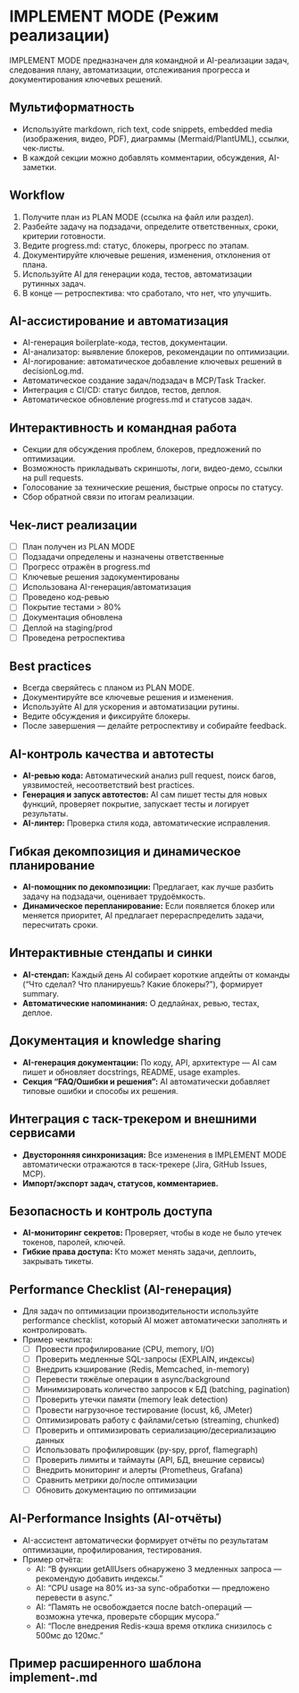# IMPLEMENT MODE (Режим реализации)

IMPLEMENT MODE предназначен для командной и AI-реализации задач, следования плану, автоматизации, отслеживания прогресса и документирования ключевых решений.

## Мультиформатность
- Используйте markdown, rich text, code snippets, embedded media (изображения, видео, PDF), диаграммы (Mermaid/PlantUML), ссылки, чек-листы.
- В каждой секции можно добавлять комментарии, обсуждения, AI-заметки.

## Workflow
1. Получите план из PLAN MODE (ссылка на файл или раздел).
2. Разбейте задачу на подзадачи, определите ответственных, сроки, критерии готовности.
3. Ведите progress.md: статус, блокеры, прогресс по этапам.
4. Документируйте ключевые решения, изменения, отклонения от плана.
5. Используйте AI для генерации кода, тестов, автоматизации рутинных задач.
6. В конце — ретроспектива: что сработало, что нет, что улучшить.

## AI-ассистирование и автоматизация
- AI-генерация boilerplate-кода, тестов, документации.
- AI-анализатор: выявление блокеров, рекомендации по оптимизации.
- AI-логирование: автоматическое добавление ключевых решений в decisionLog.md.
- Автоматическое создание задач/подзадач в MCP/Task Tracker.
- Интеграция с CI/CD: статус билдов, тестов, деплоя.
- Автоматическое обновление progress.md и статусов задач.

## Интерактивность и командная работа
- Секции для обсуждения проблем, блокеров, предложений по оптимизации.
- Возможность прикладывать скриншоты, логи, видео-демо, ссылки на pull requests.
- Голосование за технические решения, быстрые опросы по статусу.
- Сбор обратной связи по итогам реализации.

## Чек-лист реализации
- [ ] План получен из PLAN MODE
- [ ] Подзадачи определены и назначены ответственные
- [ ] Прогресс отражён в progress.md
- [ ] Ключевые решения задокументированы
- [ ] Использована AI-генерация/автоматизация
- [ ] Проведено код-ревью
- [ ] Покрытие тестами > 80%
- [ ] Документация обновлена
- [ ] Деплой на staging/prod
- [ ] Проведена ретроспектива

## Best practices
- Всегда сверяйтесь с планом из PLAN MODE.
- Документируйте все ключевые решения и изменения.
- Используйте AI для ускорения и автоматизации рутины.
- Ведите обсуждения и фиксируйте блокеры.
- После завершения — делайте ретроспективу и собирайте feedback.

## AI-контроль качества и автотесты
- **AI-ревью кода:** Автоматический анализ pull request, поиск багов, уязвимостей, несоответствий best practices.
- **Генерация и запуск автотестов:** AI сам пишет тесты для новых функций, проверяет покрытие, запускает тесты и логирует результаты.
- **AI-линтер:** Проверка стиля кода, автоматические исправления.

## Гибкая декомпозиция и динамическое планирование
- **AI-помощник по декомпозиции:** Предлагает, как лучше разбить задачу на подзадачи, оценивает трудоёмкость.
- **Динамическое перепланирование:** Если появляется блокер или меняется приоритет, AI предлагает перераспределить задачи, пересчитать сроки.

## Интерактивные стендапы и синки
- **AI-стендап:** Каждый день AI собирает короткие апдейты от команды (“Что сделал? Что планируешь? Какие блокеры?”), формирует summary.
- **Автоматические напоминания:** О дедлайнах, ревью, тестах, деплое.

## Документация и knowledge sharing
- **AI-генерация документации:** По коду, API, архитектуре — AI сам пишет и обновляет docstrings, README, usage examples.
- **Секция “FAQ/Ошибки и решения”:** AI автоматически добавляет типовые ошибки и способы их решения.

## Интеграция с таск-трекером и внешними сервисами
- **Двусторонняя синхронизация:** Все изменения в IMPLEMENT MODE автоматически отражаются в таск-трекере (Jira, GitHub Issues, MCP).
- **Импорт/экспорт задач, статусов, комментариев.**

## Безопасность и контроль доступа
- **AI-мониторинг секретов:** Проверяет, чтобы в коде не было утечек токенов, паролей, ключей.
- **Гибкие права доступа:** Кто может менять задачи, деплоить, закрывать тикеты.

## Performance Checklist (AI-генерация)
- Для задач по оптимизации производительности используйте performance checklist, который AI может автоматически заполнять и контролировать.
- Пример чеклиста:
  - [ ] Провести профилирование (CPU, memory, I/O)
  - [ ] Проверить медленные SQL-запросы (EXPLAIN, индексы)
  - [ ] Внедрить кэширование (Redis, Memcached, in-memory)
  - [ ] Перевести тяжёлые операции в async/background
  - [ ] Минимизировать количество запросов к БД (batching, pagination)
  - [ ] Проверить утечки памяти (memory leak detection)
  - [ ] Провести нагрузочное тестирование (locust, k6, JMeter)
  - [ ] Оптимизировать работу с файлами/сетью (streaming, chunked)
  - [ ] Проверить и оптимизировать сериализацию/десериализацию данных
  - [ ] Использовать профилировщик (py-spy, pprof, flamegraph)
  - [ ] Проверить лимиты и таймауты (API, БД, внешние сервисы)
  - [ ] Внедрить мониторинг и алерты (Prometheus, Grafana)
  - [ ] Сравнить метрики до/после оптимизации
  - [ ] Обновить документацию по оптимизации

## AI-Performance Insights (AI-отчёты)
- AI-ассистент автоматически формирует отчёты по результатам оптимизации, профилирования, тестирования.
- Пример отчёта:
  - AI: “В функции getAllUsers обнаружено 3 медленных запроса — рекомендую добавить индексы.”
  - AI: “CPU usage на 80% из-за sync-обработки — предложено перевести в async.”
  - AI: “Память не освобождается после batch-операций — возможна утечка, проверьте сборщик мусора.”
  - AI: “После внедрения Redis-кэша время отклика снизилось с 500мс до 120мс.”

## Пример расширенного шаблона implement-<topic>.md